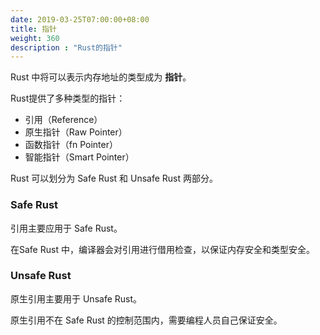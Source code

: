 ```yaml
---
date: 2019-03-25T07:00:00+08:00
title: 指针
weight: 360
description : "Rust的指针"
---
```


Rust 中将可以表示内存地址的类型成为 **指针**。

Rust提供了多种类型的指针：

- 引用（Reference）
- 原生指针（Raw Pointer）
- 函数指针（fn Pointer）
- 智能指针（Smart Pointer）

Rust 可以划分为 Safe Rust 和 Unsafe Rust 两部分。

### Safe Rust

引用主要应用于 Safe Rust。

在Safe Rust 中，编译器会对引用进行借用检查，以保证内存安全和类型安全。

### Unsafe Rust

原生引用主要用于 Unsafe Rust。

原生引用不在 Safe Rust 的控制范围内，需要编程人员自己保证安全。



